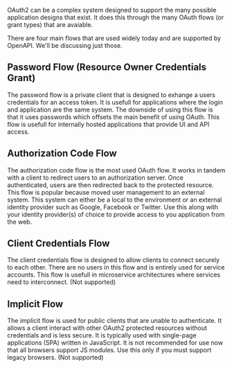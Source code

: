 OAuth2 can be a complex system designed to support the many possible application designs that exist. It does this through the many OAuth flows (or grant types) that are avaiable.

There are four main flows that are used widely today and are supported by OpenAPI. We'll be discussing just those.


## Password Flow (Resource Owner Credentials Grant)
The password flow is a private client that is designed to exhange a users credentials for an access token. It is usefull for applications where the login and application are the same system. The downside of using this flow is that it uses passwords which offsets the main benefit of using OAuth. This flow is usefull for internally hosted applications that provide UI and API access.


## Authorization Code Flow
The authorization code flow is the most used OAuth flow. It works in tandem with a client to redirect users to an authorization server. Once authenticated, users are then redirected back to the protected resource. This flow is popular because moved user management to an external system. This system can either be a local to the environment or an external identity provider such as Google, Facebook or Twitter. Use this along with your identity provider(s) of choice to provide access to you application from the web.


## Client Credentials Flow
The client credentials flow is designed to allow clients to connect securely to each other. There are no users in this flow and is entirely used for service accounts. This flow is usefull in microservice architectures where services need to interconnect. (Not supported)


## Implicit Flow
The implicit flow is used for public clients that are unable to authenticate. It allows a client interact with other OAuth2 protected resources without credentials and is less secure. It is typically used with single-page applications (SPA) written in JavaScript. It is not recommended for use now that all browsers support JS modules. Use this only if you must support legacy browsers. (Not supported)
